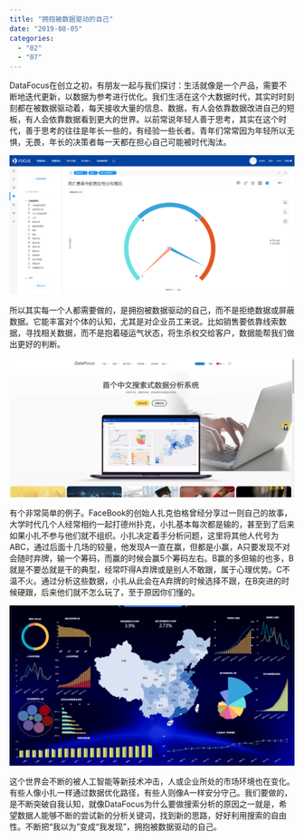 ```yaml
---
title: "拥抱被数据驱动的自己"
date: "2019-08-05"
categories: 
  - "02"
  - "07"
---
```


DataFocus在创立之初，有朋友一起与我们探讨：生活就像是一个产品，需要不断地迭代更新，以数据为参考进行优化。我们生活在这个大数据时代，其实时时刻刻都在被数据驱动着，每天接收大量的信息、数据，有人会依靠数据改进自己的短板，有人会依靠数据看到更大的世界。以前常说年轻人善于思考，其实在这个时代，善于思考的往往是年长一些的，有经验一些长者。青年们常常因为年轻所以无惧，无畏，年长的决策者每一天都在担心自己可能被时代淘汰。

![3](images/3-1.png)

所以其实每一个人都需要做的，是拥抱被数据驱动的自己，而不是拒绝数据或屏蔽数据。它能丰富对个体的认知，尤其是对企业员工来说。比如销售要依靠线索数据，寻找相关数据，而不是抱着碰运气状态，将生杀权交给客户，数据能帮我们做出更好的判断。

![](images/word-image-478.png)

有个非常简单的例子。FaceBook的创始人扎克伯格曾经分享过一则自己的故事，大学时代几个人经常相约一起打德州扑克，小扎基本每次都是输的，甚至到了后来如果小扎不参与他们就不组织。小扎决定着手分析问题，这里将其他人代号为ABC，通过后面十几场的较量，他发现A一直在赢，但都是小赢，A只要发现不对会随时弃牌，输一个筹码，而赢的时候会赢5个筹码左右。B赢的多但输的也多，B就是不要怂就是干的典型，经常吓得A弃牌或是别人不敢跟，属于心理优势。C不温不火。通过分析这些数据，小扎从此会在A弃牌的时候选择不跟，在B突进的时候硬跟，后来他们就不怎么玩了，至于原因你们懂的。

![](images/word-image-462.png)

这个世界会不断的被人工智能等新技术冲击，人或企业所处的市场环境也在变化。有些人像小扎一样通过数据优化路径，有些人则像A一样安分守己。我们要做的，是不断突破自我认知，就像DataFocus为什么要做搜索分析的原因之一就是，希望数据人能够不断的尝试新的分析关键词，找到新的思路，好好利用搜索的自由性。不断把“我以为”变成“我发现”，拥抱被数据驱动的自己。
